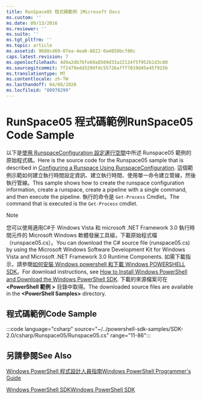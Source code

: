 ```yaml
---
title: RunSpace05 程式碼範例 |Microsoft Docs
ms.custom: ''
ms.date: 09/13/2016
ms.reviewer: ''
ms.suite: ''
ms.tgt_pltfrm: ''
ms.topic: article
ms.assetid: 9688cd69-07ea-4ea0-8822-0a4850bcf86c
caps.latest.revision: 7
ms.openlocfilehash: 4d9a2db76fe69a8509d33a22124f5f952b1d3c80
ms.sourcegitcommit: 7f2479edd329dfdc55726afff7019d45e45f9156
ms.translationtype: MT
ms.contentlocale: zh-TW
ms.lasthandoff: 04/08/2020
ms.locfileid: "80978299"
---
```

# <a name="runspace05-code-sample"></a><span data-ttu-id="92947-102">RunSpace05 程式碼範例</span><span class="sxs-lookup"><span data-stu-id="92947-102">RunSpace05 Code Sample</span></span>

<span data-ttu-id="92947-103">以下是[使用 RunspaceConfiguration 設定運行空間](https://msdn.microsoft.com/42681d19-2d05-4975-befd-afb1990e79b2)中所述 Runspace05 範例的原始程式碼。</span><span class="sxs-lookup"><span data-stu-id="92947-103">Here is the source code for the Runspace05 sample that is described in [Configuring a Runspace Using RunspaceConfiguration](https://msdn.microsoft.com/42681d19-2d05-4975-befd-afb1990e79b2).</span></span>
<span data-ttu-id="92947-104">這個範例示範如何建立執行時間設定資訊、建立執行時間、使用單一命令建立管線，然後執行管線。</span><span class="sxs-lookup"><span data-stu-id="92947-104">This sample shows how to create the runspace configuration information, create a runspace, create a pipeline with a single command, and then execute the pipeline.</span></span> <span data-ttu-id="92947-105">執行的命令是 `Get-Process` Cmdlet。</span><span class="sxs-lookup"><span data-stu-id="92947-105">The command that is executed is the `Get-Process` cmdlet.</span></span>

> [!NOTE]
> <span data-ttu-id="92947-106">您可以使用適用C#于 Windows Vista 和 microsoft .NET Framework 3.0 執行時間元件的 Microsoft Windows 軟體發展工具組，下載原始程式檔（runspace05.cs）。</span><span class="sxs-lookup"><span data-stu-id="92947-106">You can download the C# source file (runspace05.cs) by using the Microsoft Windows Software Development Kit for Windows Vista and Microsoft .NET Framework 3.0 Runtime Components.</span></span> <span data-ttu-id="92947-107">如需下載指示，請參閱[如何安裝 Windows powershell 和下載 Windows POWERSHELL SDK](/powershell/scripting/developer/installing-the-windows-powershell-sdk)。</span><span class="sxs-lookup"><span data-stu-id="92947-107">For download instructions, see [How to Install Windows PowerShell and Download the Windows PowerShell SDK](/powershell/scripting/developer/installing-the-windows-powershell-sdk).</span></span>
> <span data-ttu-id="92947-108">下載的來源檔案可在 **\<PowerShell 範例 >** 目錄中取得。</span><span class="sxs-lookup"><span data-stu-id="92947-108">The downloaded source files are available in the **\<PowerShell Samples>** directory.</span></span>

## <a name="code-sample"></a><span data-ttu-id="92947-109">程式碼範例</span><span class="sxs-lookup"><span data-stu-id="92947-109">Code Sample</span></span>

:::code language="csharp" source="~/../powershell-sdk-samples/SDK-2.0/csharp/Runspace05/Runspace05.cs" range="11-86":::

## <a name="see-also"></a><span data-ttu-id="92947-110">另請參閱</span><span class="sxs-lookup"><span data-stu-id="92947-110">See Also</span></span>

[<span data-ttu-id="92947-111">Windows PowerShell 程式設計人員指南</span><span class="sxs-lookup"><span data-stu-id="92947-111">Windows PowerShell Programmer's Guide</span></span>](./windows-powershell-programmer-s-guide.md)

[<span data-ttu-id="92947-112">Windows PowerShell SDK</span><span class="sxs-lookup"><span data-stu-id="92947-112">Windows PowerShell SDK</span></span>](../windows-powershell-reference.md)
